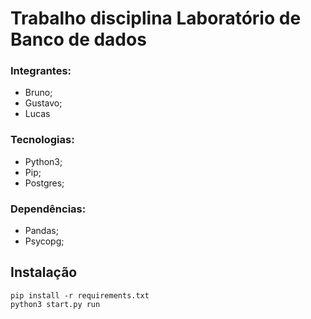 # Trabalho disciplina Laboratório de Banco de dados
### Integrantes:
- Bruno;
- Gustavo;
- Lucas

### Tecnologias:
- Python3;
- Pip;
- Postgres;

### Dependências:
- Pandas;
- Psycopg;

## Instalação
```
pip install -r requirements.txt
python3 start.py run
```

